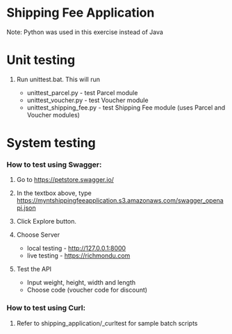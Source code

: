 # Shipping Fee Application

Note: 
Python was used in this exercise instead of Java


# Unit testing

1. Run unittest.bat. This will run 

	- unittest_parcel.py - test Parcel module
	- unittest_voucher.py - test Voucher module
	- unittest_shipping_fee.py - test Shipping Fee module (uses Parcel and Voucher modules)


# System testing


### How to test using Swagger:

1. Go to https://petstore.swagger.io/

2. In the textbox above, type https://myntshippingfeeapplication.s3.amazonaws.com/swagger_openapi.json

3. Click Explore button.

4. Choose Server

	- local testing - http://127.0.0.1:8000
	- live testing - https://richmondu.com

5. Test the API

	- Input weight, height, width and length
	- Choose code (voucher code for discount)


### How to test using Curl:

1. Refer to shipping_application/_curltest for sample batch scripts


